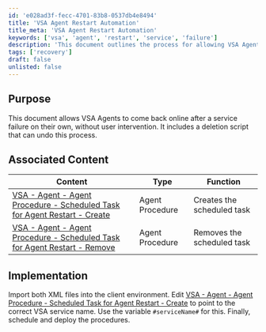 ```yaml
---
id: 'e028ad3f-fecc-4701-83b8-0537db4e8494'
title: 'VSA Agent Restart Automation'
title_meta: 'VSA Agent Restart Automation'
keywords: ['vsa', 'agent', 'restart', 'service', 'failure']
description: 'This document outlines the process for allowing VSA Agents to automatically come back online after a service failure without user intervention. It includes a deletion script to undo the process if necessary and provides links to associated agent procedures for creating and removing scheduled tasks.'
tags: ['recovery']
draft: false
unlisted: false
---
```


## Purpose

This document allows VSA Agents to come back online after a service failure on their own, without user intervention. It includes a deletion script that can undo this process.

## Associated Content

| Content                                                                                     | Type            | Function                      |
|---------------------------------------------------------------------------------------------|-----------------|-------------------------------|
| [VSA - Agent - Agent Procedure - Scheduled Task for Agent Restart - Create](<./Scheduled Task for Agent Restart - Create.md>) | Agent Procedure  | Creates the scheduled task    |
| [VSA - Agent - Agent Procedure - Scheduled Task for Agent Restart - Remove](<./Scheduled Task for Agent Restart - Remove.md>) | Agent Procedure  | Removes the scheduled task    |

## Implementation

Import both XML files into the client environment. Edit [VSA - Agent - Agent Procedure - Scheduled Task for Agent Restart - Create](<./Scheduled Task for Agent Restart - Create.md>) to point to the correct VSA service name. Use the variable `#serviceName#` for this. Finally, schedule and deploy the procedures.

